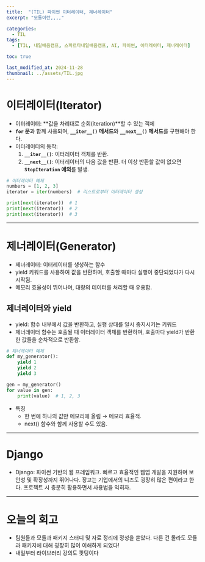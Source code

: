 ```yaml
---
title:  "(TIL) 파이썬 이터레이터, 제너레이터"
excerpt: "모듈이란,,,,"

categories:
  - TIL
tags:
  - [TIL, 내일배움캠프, 스파르타내일배움캠프, AI, 파이썬, 이터레이터, 제너레이터]

toc: true

last_modified_at: 2024-11-28
thumbnail: ../assets/TIL.jpg
---
```


# 이터레이터(Iterator)

- 이터레이터: **값을 차례대로 순회(iteration)**할 수 있는 객체
- **`for` 문**과 함께 사용되며, **`__iter__()` 메서드**와 **`__next__()` 메서드**를 구현해야 한다.
- 이터레이터의 동작:
  1. **`__iter__()`**: 이터레이터 객체를 반환.
  2. **`__next__()`**: 이터레이터의 다음 값을 반환. 더 이상 반환할 값이 없으면 **`StopIteration` 예외**를 발생.

```python
# 이터레이터 예제
numbers = [1, 2, 3]
iterator = iter(numbers)  # 리스트로부터 이터레이터 생성

print(next(iterator))  # 1
print(next(iterator))  # 2
print(next(iterator))  # 3
```

---
# 제너레이터(Generator)
- 제너레이터: 이터레이터를 생성하는 함수
- yield 키워드를 사용하여 값을 반환하며, 호출할 때마다 실행이 중단되었다가 다시 시작됨.
- 메모리 효율성이 뛰어나며, 대량의 데이터를 처리할 때 유용함.

## 제너레이터와 yield
- yield: 함수 내부에서 값을 반환하고, 실행 상태를 일시 중지시키는 키워드
- 제너레이터 함수는 호출될 때 이터레이터 객체를 반환하며, 호출마다 yield가 반환한 값들을 순차적으로 반환함.
```py
# 제너레이터 예제
def my_generator():
    yield 1
    yield 2
    yield 3

gen = my_generator()
for value in gen:
    print(value)  # 1, 2, 3
```
- 특징
  - 한 번에 하나의 값만 메모리에 올림 → 메모리 효율적.
  - next() 함수와 함께 사용할 수도 있음.

---
# Django
- Django: 파이썬 기반의 웹 프레임워크. 빠르고 효율적인 웹앱 개발을 지원하며 보안성 및 확장성까지 뛰어나다.
장고는 기업에서의 니즈도 굉장히 많은 편이라고 한다. 프로젝트 시 충분히 활용하면서 사용법을 익히자.

---
# 오늘의 회고
- 팀원들과 모듈과 패키지 스터디 및 자료 정리에 정성을 쏟았다. 다른 건 몰라도 모듈과 패키지에 대해 굉장히 많이 이해하게 되었다!
- 내일부터 라이브러리 강의도 팟팅이다